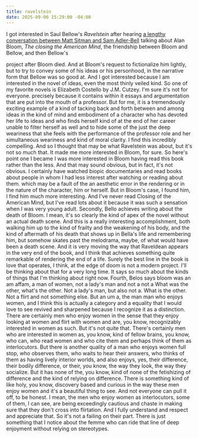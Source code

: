 ```yaml
---
title: ravelstein
date: 2025-09-06 15:29:00 -04:00
---
```


I got interested in Saul Bellow's *Ravelstein* after hearing [a lengthy conversation between Matt Sitman and Sam Adler-Bell](https://www.dissentmagazine.org/blog/know-your-enemy-unraveling-allan-bloom-and-saul-bellow/) talking about Alan Bloom, *The closing the American Mind*, the friendship between Bloom and Bellow, and then Bellow's 

project after Bloom died. And at Bloom's request to fictionalize him lightly, but to try to convey some of his ideas or his personhood, in the narrative form that Bellow was so good at. And I got interested because I am interested in the novel of ideas, even the most thinly veiled kind. So one of my favorite novels is Elizabeth Costello by J.M. Cutzey. I'm sure it's not for everyone. precisely because it contains within it essays and argumentation that are put into the mouth of a professor. But for me, it is a tremendously exciting example of a kind of tacking back and forth between and among ideas in the kind of mind and embodiment of a character who has devoted her life to ideas and who finds herself kind of at the end of her career unable to filter herself as well and to hide some of the just the deep weariness that she feels with the performance of the professor role and her simultaneous weariness and kind of moral clarity. I find this incredibly compelling. And so I thought that may be what Ravelstein was about, but it's not so much that. It made me more interested in Bloom, for sure. So here's point one I became I was more interested in Bloom having read this book rather than the less. And that may sound obvious, but in fact, it's not obvious. I certainly have watched biopic documentaries and read books about people in whom I had less interest after watching or reading about them. which may be a fault of the an aesthetic error in the rendering or in the nature of the character, him or herself. But in Bloom's case, I found him, I find him much more interesting. And I've never read Closing of the American Mind, but I've read lots about it because it was such a sensation when I was very young adult. Secondly, Bello achieves writing about the death of Bloom. I mean, it's so clearly the kind of apex of the novel without an actual death scene. And this is a really interesting accomplishment, both walking him up to the kind of frailty and the weakening of his body, and the kind of aftermath of his death that shows up in Bella's life and remembering him, but somehow skates past the melodrama, maybe, of what would have been a death scene. And it is very moving the way that Raveldean appears in the very end of the book, and I think that achieves something quite remarkable of rendering the end of a life. Surely the best line in the book is love that operates, I think, at the edge of doom is not a modern project. I'll be thinking about that for a very long time. It says so much about the kinds of things that I'm thinking about right now. Fourth, Belos says bloom was an am affam, a man of women, not a lady's man and not a not a What was the other, what's the other. Not a lady's man, but also not a. What is the other. Not a flirt and not something else. But an um a, the man man who enjoys women, and I think this is actually a category and a equality that I would love to see revived and sharpened because I recognize it as a distinction. There are certainly men who enjoy women in the sense that they enjoy looking at women and flirt with women and are, you know, recognizably interested in women as such. But it's not quite that. There's certainly men who are interested in women as, you know, kind of fellow brains, you know, who can, who read women and who cite them and perhaps think of them as interlocutors. But there is another quality of a man who enjoys women full stop, who observes them, who waits to hear their answers, who thinks of them as having lively interior worlds, and also enjoys, yes, their difference, their bodily difference, or their, you know, the way they look, the way they socialize. But it has none of the, you know, kind of none of the fetishizing of difference and the kind of relying on difference. There is something kind of like holy, you know, discovery based and curious in the way these men enjoy women and it's a beautiful thing to see. And not everyone can pull it off, to be honest. I mean, the men who enjoy women as interlocutors, some of them, I can see, are being exceedingly cautious and chaste in making sure that they don't cross into flirtation. And I fully understand and respect and appreciate that. So it's not a failing on their part. There is just something that I notice about the femme who can ride that line of deep enjoyment without relying on stereotypes.